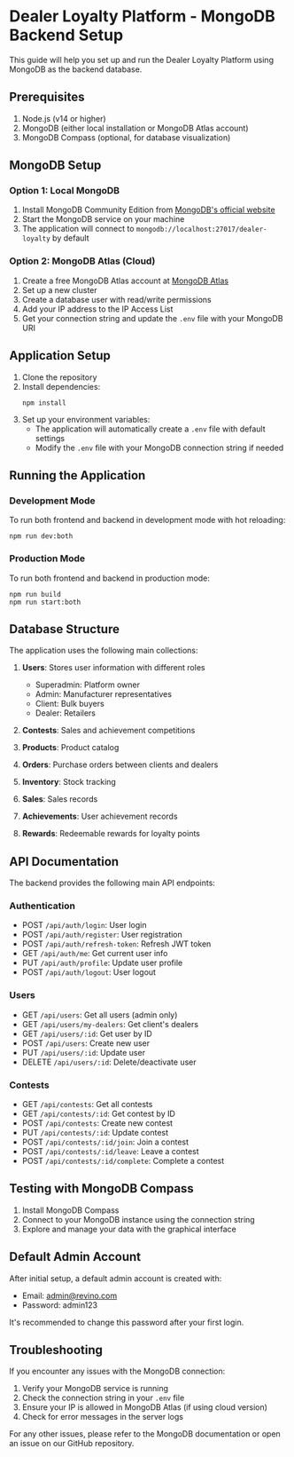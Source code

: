 # Dealer Loyalty Platform - MongoDB Backend Setup

This guide will help you set up and run the Dealer Loyalty Platform using MongoDB as the backend database.

## Prerequisites

1. Node.js (v14 or higher)
2. MongoDB (either local installation or MongoDB Atlas account)
3. MongoDB Compass (optional, for database visualization)

## MongoDB Setup

### Option 1: Local MongoDB

1. Install MongoDB Community Edition from [MongoDB's official website](https://www.mongodb.com/try/download/community)
2. Start the MongoDB service on your machine
3. The application will connect to `mongodb://localhost:27017/dealer-loyalty` by default

### Option 2: MongoDB Atlas (Cloud)

1. Create a free MongoDB Atlas account at [MongoDB Atlas](https://www.mongodb.com/cloud/atlas/register)
2. Set up a new cluster
3. Create a database user with read/write permissions
4. Add your IP address to the IP Access List
5. Get your connection string and update the `.env` file with your MongoDB URI

## Application Setup

1. Clone the repository
2. Install dependencies:
   ```
   npm install
   ```
3. Set up your environment variables:
   - The application will automatically create a `.env` file with default settings
   - Modify the `.env` file with your MongoDB connection string if needed

## Running the Application

### Development Mode

To run both frontend and backend in development mode with hot reloading:

```
npm run dev:both
```

### Production Mode

To run both frontend and backend in production mode:

```
npm run build
npm run start:both
```

## Database Structure

The application uses the following main collections:

1. **Users**: Stores user information with different roles
   - Superadmin: Platform owner
   - Admin: Manufacturer representatives
   - Client: Bulk buyers
   - Dealer: Retailers

2. **Contests**: Sales and achievement competitions

3. **Products**: Product catalog

4. **Orders**: Purchase orders between clients and dealers

5. **Inventory**: Stock tracking

6. **Sales**: Sales records

7. **Achievements**: User achievement records

8. **Rewards**: Redeemable rewards for loyalty points

## API Documentation

The backend provides the following main API endpoints:

### Authentication
- POST `/api/auth/login`: User login
- POST `/api/auth/register`: User registration
- POST `/api/auth/refresh-token`: Refresh JWT token
- GET `/api/auth/me`: Get current user info
- PUT `/api/auth/profile`: Update user profile
- POST `/api/auth/logout`: User logout

### Users
- GET `/api/users`: Get all users (admin only)
- GET `/api/users/my-dealers`: Get client's dealers
- GET `/api/users/:id`: Get user by ID
- POST `/api/users`: Create new user
- PUT `/api/users/:id`: Update user
- DELETE `/api/users/:id`: Delete/deactivate user

### Contests
- GET `/api/contests`: Get all contests
- GET `/api/contests/:id`: Get contest by ID
- POST `/api/contests`: Create new contest
- PUT `/api/contests/:id`: Update contest
- POST `/api/contests/:id/join`: Join a contest
- POST `/api/contests/:id/leave`: Leave a contest
- POST `/api/contests/:id/complete`: Complete a contest

## Testing with MongoDB Compass

1. Install MongoDB Compass
2. Connect to your MongoDB instance using the connection string
3. Explore and manage your data with the graphical interface

## Default Admin Account

After initial setup, a default admin account is created with:
- Email: admin@revino.com
- Password: admin123

It's recommended to change this password after your first login.

## Troubleshooting

If you encounter any issues with the MongoDB connection:

1. Verify your MongoDB service is running
2. Check the connection string in your `.env` file
3. Ensure your IP is allowed in MongoDB Atlas (if using cloud version)
4. Check for error messages in the server logs

For any other issues, please refer to the MongoDB documentation or open an issue on our GitHub repository. 